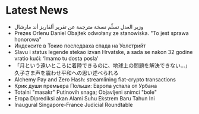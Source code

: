 # Latest News
-  وزير العدل تسلّم نسخة مترجمة عن تقرير ألفاريز أند مارشال
-  Prezes Orlenu Daniel Obajtek odwołany ze stanowiska. "To jest sprawa honorowa"
-  Индексите в Токио последваха спада на Уолстрийт
-  Slavu i status legende stekao izvan Hrvatske, a sada se nakon 32 godine vratio kući: ‘Imamo tu dosta posla‘
-  「月という遠いところに着陸できるのに、地球上の問題を解決できない…」久子さま声を震わせ平和への思い述べられる
-  Alchemy Pay and Zero Hash: streamlining fiat-crypto transactions
-  Крик души премьера Польши: Европа устала от Урбана
-  Totalni "masakr" Putinovih snaga; Objavljeni snimci "bole"
-  Eropa Diprediksi akan Alami Suhu Ekstrem Baru Tahun Ini
-  Inaugural Singapore-France Judicial Roundtable
